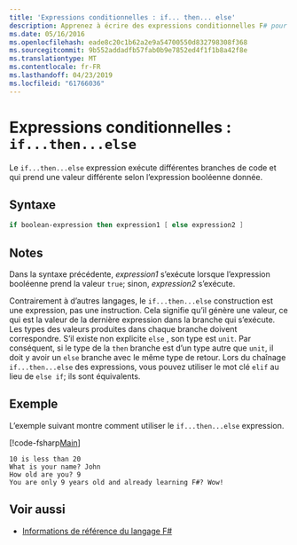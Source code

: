 ```yaml
---
title: 'Expressions conditionnelles : if... then... else'
description: Apprenez à écrire des expressions conditionnelles F# pour exécuter différentes branches de code.
ms.date: 05/16/2016
ms.openlocfilehash: eade8c20c1b62a2e9a54700550d832798308f368
ms.sourcegitcommit: 9b552addadfb57fab0b9e7852ed4f1f1b8a42f8e
ms.translationtype: MT
ms.contentlocale: fr-FR
ms.lasthandoff: 04/23/2019
ms.locfileid: "61766036"
---
```

# <a name="conditional-expressions-ifthenelse"></a>Expressions conditionnelles : `if...then...else`

Le `if...then...else` expression exécute différentes branches de code et qui prend une valeur différente selon l’expression booléenne donnée.

## <a name="syntax"></a>Syntaxe

```fsharp
if boolean-expression then expression1 [ else expression2 ]
```

## <a name="remarks"></a>Notes

Dans la syntaxe précédente, *expression1* s’exécute lorsque l’expression booléenne prend la valeur `true`; sinon, *expression2* s’exécute.

Contrairement à d’autres langages, le `if...then...else` construction est une expression, pas une instruction. Cela signifie qu’il génère une valeur, ce qui est la valeur de la dernière expression dans la branche qui s’exécute. Les types des valeurs produites dans chaque branche doivent correspondre. S’il existe non explicite `else` , son type est `unit`. Par conséquent, si le type de la `then` branche est d’un type autre que `unit`, il doit y avoir un `else` branche avec le même type de retour. Lors du chaînage `if...then...else` des expressions, vous pouvez utiliser le mot clé `elif` au lieu de `else if`; ils sont équivalents.

## <a name="example"></a>Exemple

L’exemple suivant montre comment utiliser le `if...then...else` expression.

[!code-fsharp[Main](../../../samples/snippets/fsharp/lang-ref-2/snippet4501.fs)]

```
10 is less than 20
What is your name? John
How old are you? 9
You are only 9 years old and already learning F#? Wow!
```

## <a name="see-also"></a>Voir aussi

- [Informations de référence du langage F#](index.md)